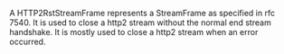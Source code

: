 A HTTP2RstStreamFrame represents a StreamFrame as specified in rfc 7540. It is used to close a http2 stream without the normal end stream handshake. It is mostly used to close a http2 stream when an error occurred.